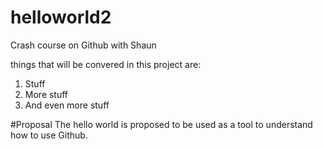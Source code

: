 # helloworld2
Crash course on Github with Shaun

things that will be convered in this project are:

1. Stuff
2. More stuff
3. And even more stuff

#Proposal
The hello world is proposed to be used as a tool to understand how to use Github.


